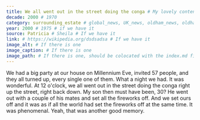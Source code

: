 ```yaml
---
title: We all went out in the street doing the conga # My lovely content
decade: 2000 # 1970
category: surrounding_estate # global_news, UK_news, oldham_news, oldham_history, towers, surrounding_estate # Always exactly one category
year: 2000 # 1975 # if we have it
source: Patricia # Sheila # If we have it
link: # https://wikipedia.org/dsdsadsa # If we have it
image_alt: # If there is one
image_caption: # If there is one
image_path: # If there is one, should be colocated with the index.md file in the folder
---
```


We had a big party at our house on Millennium Eve, invited 57 people, and they all turned up, every single one of them. What a night we had. It was wonderful. At 12 o'clock, we all went out in the street doing the conga right up the street, right back down. My son then must have been, 30? He went out with a couple of his mates and set all the fireworks off. And we set ours off and it was as if all the world had set the fireworks off at the same time. It was phenomenal. Yeah, that was another good memory.
